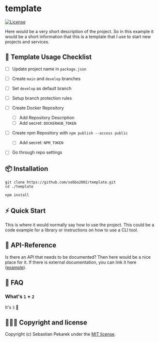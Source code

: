 # template

[![License](https://img.shields.io/badge/license-MIT-blue.svg?style=flat-square)](LICENSE)

Here would be a very short description of the project. So in this example it would be a short information that this is
a template that I use to start new projects and services.


## 🚨 Template Usage Checklist
- [ ] Update project name in `package.json`
- [ ] Create `main` and `develop` branches
- [ ] Set `develop` as default branch
- [ ] Setup branch protection rules
- [ ] Create Docker Repository
    - [ ] Add Repository Description
    - [ ] Add secret: `DOCKERHUB_TOKEN`
- [ ] Create npm Repository with `npm publish --access public`
    - [ ] Add secret: `NPM_TOKEN`
- [ ] Go through repo settings


## 📦 Installation

	git clone https://github.com/sebbo2002/template.git
    cd ./template

    npm install


## ⚡️ Quick Start

This is where it would normally say how to use the project.
This could be a code example for a library or instructions on how to use a CLI tool.


## 📑 API-Reference

Is there an API that needs to be documented? Then here would be a nice place for it. If there is external documentation,
you can link it here ([example](https://github.com/sebbo2002/ical-generator/#-api-reference)).


## 🙋 FAQ

### What's `1` + `2`
It's `3` 🎉


## 🙆🏼‍♂️ Copyright and license

Copyright (c) Sebastian Pekarek under the [MIT license](LICENSE).
